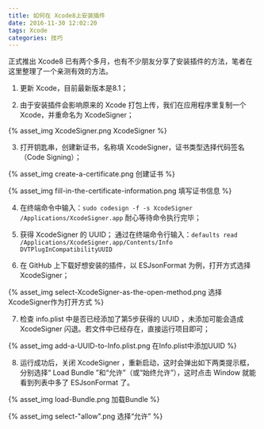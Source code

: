 ```yaml
---
title: 如何在 Xcode8上安装插件
date: 2016-11-30 12:02:20
tags: Xcode
categories: 技巧
---
```


正式推出 Xcode8 已有两个多月，也有不少朋友分享了安装插件的方法，笔者在这里整理了一个亲测有效的方法。

<!--more-->

1. 更新 Xcode，目前最新版本是8.1；

2. 由于安装插件会影响原来的 Xcode 打包上传，我们在应用程序里复制一个 Xcode，并重命名为 XcodeSigner；

 {% asset_img XcodeSigner.png XcodeSigner %}

3. 打开钥匙串，创建新证书，名称填 XcodeSigner，证书类型选择代码签名（Code Signing）；

 {% asset_img create-a-certificate.png 创建证书 %}

 {% asset_img fill-in-the-certificate-information.png 填写证书信息 %}

4. 在终端命令中输入：`sudo codesign -f -s XcodeSigner /Applications/XcodeSigner.app`
耐心等待命令执行完毕；

5. 获得 XcodeSigner 的 UUID；
通过在终端命令行输入：`defaults read /Applications/XcodeSigner.app/Contents/Info DVTPlugInCompatibilityUUID` 

6. 在 GitHub 上下载好想安装的插件，以 ESJsonFormat 为例，打开方式选择 XcodeSigner；

 {% asset_img select-XcodeSigner-as-the-open-method.png 选择XcodeSigner作为打开方式 %}

7. 检查 info.plist 中是否已经添加了第5步获得的 UUID ，未添加可能会造成 XcodeSigner 闪退。若文件中已经存在，直接运行项目即可；

 {% asset_img add-a-UUID-to-Info.plist.png 在Info.plist中添加UUID %}

8. 运行成功后，关闭 XcodeSigner ，重新启动，这时会弹出如下两类提示框，分别选择“ Load Bundle ”和“允许”（或“始终允许”），这时点击 Window 就能看到列表中多了 ESJsonFormat 了。

 {% asset_img load-Bundle.png 加载Bundle %}

 {% asset_img select-"allow".png 选择“允许” %}

